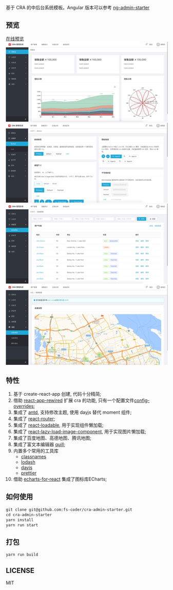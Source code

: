 基于 CRA 的中后台系统模板。Angular 版本可以参考 [ng-admin-starter](https://github.com/fs-coder/ng-admin-starter)

## 预览
[在线预览](https://fs-coder.github.io/cra-admin-starter)
![](./docs/preview1.jpg)
![](./docs/preview4.jpg)
![](./docs/preview2.jpg)
![](./docs/preview3.jpg)

## 特性
1. 基于 create-react-app 创建, 代码十分精简;
1. 借助 [react-app-rewired](https://github.com/timarney/react-app-rewired) 扩展 cra 的功能, 只有一个配置文件[config-overrides](./config-overrides.js);
1. 集成了 [antd](https://github.com/ant-design/ant-design), 支持修改主题, 使用 dayjs 替代 moment 组件;
1. 集成了 [react-router](https://github.com/ReactTraining/react-router);
1. 集成了 [react-loadable](https://github.com/jamiebuilds/react-loadable), 用于实现组件懒加载;
1. 集成了 [react-lazy-load-image-component](https://github.com/Aljullu/react-lazy-load-image-component), 用于实现图片懒加载;
1. 集成了百度地图、高德地图、腾讯地图;
1. 集成了富文本编辑器 [quill](https://github.com/zenoamaro/react-quill); 
1. 内置多个常用的工具库
    + [classnames](https://github.com/JedWatson/classnames)
    + [lodash](https://github.com/lodash/lodash)
    + [dayjs](https://github.com/iamkun/dayjs)
    + [prettier](https://github.com/prettier/prettier)
1. 借助 [echarts-for-react](https://github.com/hustcc/echarts-for-react) 集成了图标库ECharts;

## 如何使用
```shell script
git clone git@github.com:fs-coder/cra-admin-starter.git
cd cra-admin-starter
yarn install
yarn run start
```

## 打包
```shell script
yarn run build
```

## LICENSE
MIT
